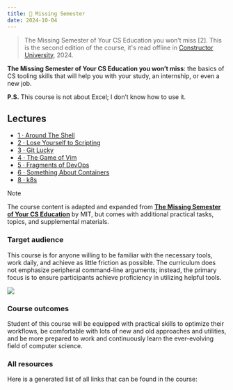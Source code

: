 ```yaml
---
title: 🦄 Missing Semester
date: 2024-10-04
---
```


> The Missing Semester of Your CS Education you won’t miss [2]. This is the second edition of the course, it's read offline in
[Constructor University](https://en.wikipedia.org/wiki/Constructor_University), 2024.

****The Missing Semester of Your CS Education you won’t miss****: the basics of CS tooling skills that will help you with your study, an internship, or even a new job.

**P.S.** This course is not about Excel; I don’t know how to use it.

## Lectures

- [1 · Around The Shell](2024-10-05-1.md)
- [2 · Lose Yourself to Scripting](2024-10-05-2.md)
- [3 · Git Lucky](2024-10-05-3.md)
- [4 · The Game of Vim](2024-10-05-4.md)
- [5 · Fragments of DevOps](2024-11-01-5.md)
- [6 · Something About Containers](2024-11-02-6.md)
- [8 · k8s](2024-11-02-7.md)


> [!NOTE]
> The course content is adapted and expanded from **[The Missing Semester of Your CS Education](https://missing.csail.mit.edu/)** by MIT, but comes with additional practical tasks, topics, and supplemental materials.

### Target audience
This course is for anyone willing to be familiar with the necessary tools, work daily, and achieve as little friction as possible. The curriculum does not emphasize peripheral command-line arguments; instead, the primary focus is to ensure participants achieve proficiency in utilizing helpful tools.

![](https://imgs.xkcd.com/comics/tech_support_cheat_sheet_2x.png)

### Course outcomes

Student of this course will be equipped with practical skills to optimize their workflows, be comfortable with lots of new and old approaches and utilities, and be more prepared to work and continuously learn the ever-evolving field of computer science.

### All resources

Here is a generated list of all links that can be found in the course:
